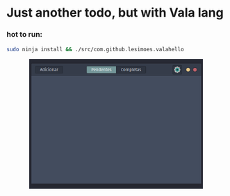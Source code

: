 # Just another todo, but with Vala lang

### hot to run:

```bash
sudo ninja install && ./src/com.github.lesimoes.valahello
```


<p align="center" >
<img src="https://raw.githubusercontent.com/lesimoes/vala-todo/main/docs/print.png" width="400" height="300"/>
</p>
